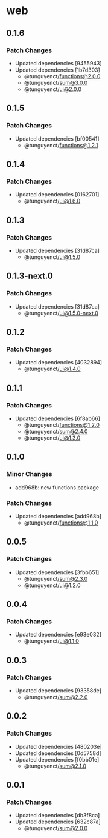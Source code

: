 # web

## 0.1.6

### Patch Changes

- Updated dependencies [9455943]
- Updated dependencies [1b7d303]
  - @tunguyenct/functions@2.0.0
  - @tunguyenct/sum@3.0.0
  - @tunguyenct/ui@2.0.0

## 0.1.5

### Patch Changes

- Updated dependencies [bf00541]
  - @tunguyenct/functions@1.2.1

## 0.1.4

### Patch Changes

- Updated dependencies [0162701]
  - @tunguyenct/ui@1.6.0

## 0.1.3

### Patch Changes

- Updated dependencies [31d87ca]
  - @tunguyenct/ui@1.5.0

## 0.1.3-next.0

### Patch Changes

- Updated dependencies [31d87ca]
  - @tunguyenct/ui@1.5.0-next.0

## 0.1.2

### Patch Changes

- Updated dependencies [4032894]
  - @tunguyenct/ui@1.4.0

## 0.1.1

### Patch Changes

- Updated dependencies [6f8ab66]
  - @tunguyenct/functions@1.2.0
  - @tunguyenct/sum@2.4.0
  - @tunguyenct/ui@1.3.0

## 0.1.0

### Minor Changes

- add968b: new functions package

### Patch Changes

- Updated dependencies [add968b]
  - @tunguyenct/functions@1.1.0

## 0.0.5

### Patch Changes

- Updated dependencies [3fbb651]
  - @tunguyenct/sum@2.3.0
  - @tunguyenct/ui@1.2.0

## 0.0.4

### Patch Changes

- Updated dependencies [e93e032]
  - @tunguyenct/ui@1.1.0

## 0.0.3

### Patch Changes

- Updated dependencies [93358de]
  - @tunguyenct/sum@2.2.0

## 0.0.2

### Patch Changes

- Updated dependencies [480203e]
- Updated dependencies [0d5758d]
- Updated dependencies [f0bb01e]
  - @tunguyenct/sum@2.1.0

## 0.0.1

### Patch Changes

- Updated dependencies [db3f8ca]
- Updated dependencies [632c87a]
  - @tunguyenct/sum@2.0.0
